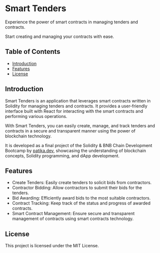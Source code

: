 # Smart Tenders

Experience the power of smart contracts in managing tenders and contracts.

Start creating and managing your contracts with ease.

## Table of Contents

- [Introduction](#introduction)
- [Features](#features)
- [License](#license)

## Introduction

Smart Tenders is an application that leverages smart contracts written in Solidity for managing tenders and contracts. It provides a user-friendly interface built with React for interacting with the smart contracts and performing various operations.

With Smart Tenders, you can easily create, manage, and track tenders and contracts in a secure and transparent manner using the power of blockchain technology.

It is developed as a final project of the Solidity & BNB Chain Development Bootcamp by [patika.dev](https://www.patika.dev), showcasing the understanding of blockchain concepts, Solidity programming, and dApp development.

## Features

- Create Tenders: Easily create tenders to solicit bids from contractors.
- Contractor Bidding: Allow contractors to submit their bids for the tenders.
- Bid Awarding: Efficiently award bids to the most suitable contractors.
- Contract Tracking: Keep track of the status and progress of awarded contracts.
- Smart Contract Management: Ensure secure and transparent management of contracts using smart contracts technology.

## License

This project is licensed under the MIT License.
